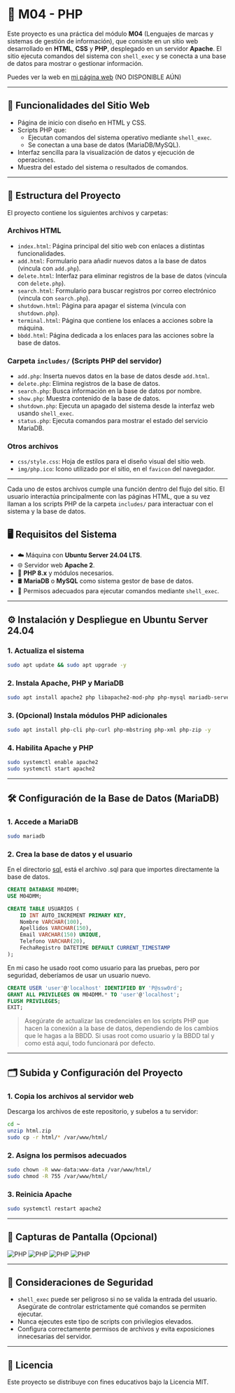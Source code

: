 # 📁 M04 - PHP

Este proyecto es una práctica del módulo **M04** (Lenguajes de marcas y sistemas de gestión de información), que consiste en un sitio web desarrollado en **HTML**, **CSS** y **PHP**, desplegado en un servidor **Apache**. El sitio ejecuta comandos del sistema con `shell_exec` y se conecta a una base de datos para mostrar o gestionar información.

Puedes ver la web en [mi página web](http://espetoneta.es) (NO DISPONIBLE AÚN)

---

## 🚀 Funcionalidades del Sitio Web

- Página de inicio con diseño en HTML y CSS.
- Scripts PHP que:
  - Ejecutan comandos del sistema operativo mediante `shell_exec`.
  - Se conectan a una base de datos (MariaDB/MySQL).
- Interfaz sencilla para la visualización de datos y ejecución de operaciones.
- Muestra del estado del sistema o resultados de comandos.

---

## 📁 Estructura del Proyecto

El proyecto contiene los siguientes archivos y carpetas:

### Archivos HTML

- `index.html`: Página principal del sitio web con enlaces a distintas funcionalidades.
- `add.html`: Formulario para añadir nuevos datos a la base de datos (vincula con `add.php`).
- `delete.html`: Interfaz para eliminar registros de la base de datos (vincula con `delete.php`).
- `search.html`: Formulario para buscar registros por correo electrónico (vincula con `search.php`).
- `shutdown.html`: Página para apagar el sistema (vincula con `shutdown.php`).
- `terminal.html`: Página que contiene los enlaces a acciones sobre la máquina.
- `bbdd.html`: Página dedicada a los enlaces para las acciones sobre la base de datos.

### Carpeta `includes/` (Scripts PHP del servidor)

- `add.php`: Inserta nuevos datos en la base de datos desde `add.html`.
- `delete.php`: Elimina registros de la base de datos.
- `search.php`: Busca información en la base de datos por nombre.
- `show.php`: Muestra contenido de la base de datos.
- `shutdown.php`: Ejecuta un apagado del sistema desde la interfaz web usando `shell_exec`.
- `status.php`: Ejecuta comandos para mostrar el estado del servicio MariaDB.

### Otros archivos

- `css/style.css`: Hoja de estilos para el diseño visual del sitio web.
- `img/php.ico`: Icono utilizado por el sitio, en el `favicon` del navegador.

---

Cada uno de estos archivos cumple una función dentro del flujo del sitio. El usuario interactúa principalmente con las páginas HTML, que a su vez llaman a los scripts PHP de la carpeta `includes/` para interactuar con el sistema y la base de datos.

## 🖥️ Requisitos del Sistema

- ☁️ Máquina con **Ubuntu Server 24.04 LTS**.
- 🌐 Servidor web **Apache 2**.
- 🐘 **PHP 8.x** y módulos necesarios.
- 🛢️ **MariaDB** o **MySQL** como sistema gestor de base de datos.
- 🔐 Permisos adecuados para ejecutar comandos mediante `shell_exec`.

---

## ⚙️ Instalación y Despliegue en Ubuntu Server 24.04

### 1. Actualiza el sistema

```bash
sudo apt update && sudo apt upgrade -y
```

### 2. Instala Apache, PHP y MariaDB

```bash
sudo apt install apache2 php libapache2-mod-php php-mysql mariadb-server unzip -y
```

### 3. (Opcional) Instala módulos PHP adicionales

```bash
sudo apt install php-cli php-curl php-mbstring php-xml php-zip -y
```

### 4. Habilita Apache y PHP

```bash
sudo systemctl enable apache2
sudo systemctl start apache2
```

---

## 🛠️ Configuración de la Base de Datos (MariaDB)

### 1. Accede a MariaDB

```bash
sudo mariadb
```

### 2. Crea la base de datos y el usuario
En el directorio [sql](https://github.com/daniimartiinezz/M04-PHP/tree/main/sql), está el archivo .sql para que importes directamente la base de datos.

```sql
CREATE DATABASE M04DMM;
USE M04DMM;

CREATE TABLE USUARIOS (
    ID INT AUTO_INCREMENT PRIMARY KEY,
    Nombre VARCHAR(100),
    Apellidos VARCHAR(150),
    Email VARCHAR(150) UNIQUE,
    Telefono VARCHAR(20),
    FechaRegistro DATETIME DEFAULT CURRENT_TIMESTAMP
);
```

En mi caso he usado root como usuario para las pruebas, pero por seguridad, deberíamos de usar un usuario nuevo.

```sql
CREATE USER 'user'@'localhost' IDENTIFIED BY 'P@ssw0rd';
GRANT ALL PRIVILEGES ON M04DMM.* TO 'user'@'localhost';
FLUSH PRIVILEGES;
EXIT;
```

> Asegúrate de actualizar las credenciales en los scripts PHP que hacen la conexión a la base de datos, dependiendo de los cambios que le hagas a la BBDD. Si usas root como usuario y la BBDD tal y como está aquí, todo funcionará por defecto.

---

## 🗂️ Subida y Configuración del Proyecto

### 1. Copia los archivos al servidor web

Descarga los archivos de este repositorio, y subelos a tu servidor:

```bash
cd ~
unzip html.zip
sudo cp -r html/* /var/www/html/
```

### 2. Asigna los permisos adecuados

```bash
sudo chown -R www-data:www-data /var/www/html/
sudo chmod -R 755 /var/www/html/
```

### 3. Reinicia Apache

```bash
sudo systemctl restart apache2
```

---

## 📸 Capturas de Pantalla (Opcional)

![PHP](img/img1.png)
![PHP](img/img2.png)
![PHP](img/img3.png)
![PHP](img/img4.png)

---

## 🔐 Consideraciones de Seguridad

- `shell_exec` puede ser peligroso si no se valida la entrada del usuario. Asegúrate de controlar estrictamente qué comandos se permiten ejecutar.
- Nunca ejecutes este tipo de scripts con privilegios elevados.
- Configura correctamente permisos de archivos y evita exposiciones innecesarias del servidor.

---

## 📄 Licencia

Este proyecto se distribuye con fines educativos bajo la Licencia MIT.
